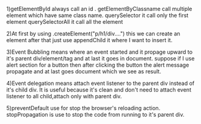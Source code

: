 1)getElementById always call an id .
getElementByClassname call multiple element which have same class name.
querySelector it call only the first element
querySelectorAll it call all the element 

2)At first by using .createElement("p/h1/div....") this we can create
an element after that just use appendChild it where I want to insert it.

3)Event Bubbling means where an event started and it propage upward to it's parent div/element/tag and at last it goes in document.
suppose if I use alert section for a button then after clicking the button the alert message propagate and at last goes document which we
see as result.

4)Event delegation means attach event listener to the parent div instead of it's child div.
It is useful because it's clean and don't need to attach event listener to all child,attach only with parent div.

5)preventDefault use for stop the browser's reloading action. 
stopPropagation is use to stop the code from running to it's parent div.
